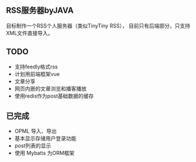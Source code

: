 ## RSS服务器byJAVA

目标制作一个RSS个人服务器（类似TinyTiny RSS）， 目前只有后端部分，只支持XML文件直接导入。

## TODO
* 支持feedly格式rss
* 计划用前端框架vue
* 文章分享
* 网页内嵌的文章浏览和播客播放
* 使用redis作为post基础数据的缓存


## 已完成
* OPML 导入、导出
* 基本显示存储用户登录功能
* post列表的显示
* 使用 Mybatis 为ORM框架
  

